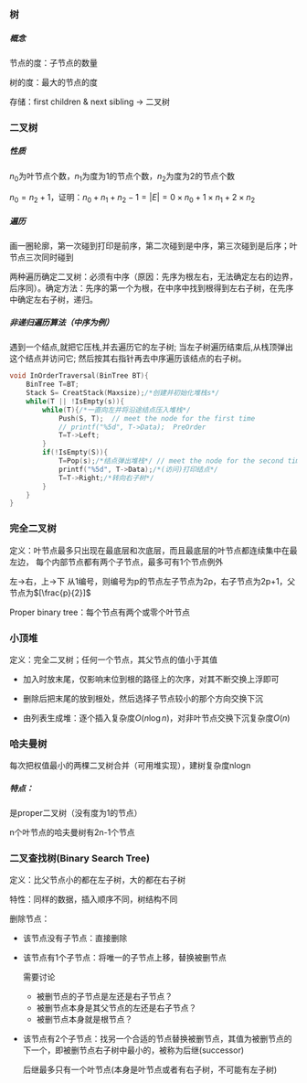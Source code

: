 ### 树

##### 概念

节点的度：子节点的数量

树的度：最大的节点的度

存储：first children & next sibling -> 二叉树







### 二叉树

##### 性质

$n_0$为叶节点个数，$n_1$为度为1的节点个数，$n_2$为度为2的节点个数

$n_0=n_2+1$，证明：$n_0+n_1+n_2-1=|E|=0\times n_0+1\times n_1+2\times n_2$

##### 遍历

画一圈轮廓，第一次碰到打印是前序，第二次碰到是中序，第三次碰到是后序；叶节点三次同时碰到

两种遍历确定二叉树：必须有中序（原因：先序为根左右，无法确定左右的边界，后序同）。确定方法：先序的第一个为根，在中序中找到根得到左右子树，在先序中确定左右子树，递归。



##### 非递归遍历算法（中序为例）

遇到一个结点,就把它压栈,并去遍历它的左子树;
当左子树遍历结束后,从栈顶弹出这个结点并访问它;
然后按其右指针再去中序遍历该结点的右子树。

```C
void InOrderTraversal(BinTree BT){
    BinTree T=BT;
    Stack S= CreatStack(Maxsize);/*创建并初始化堆栈s*/
    while(T || !IsEmpty(s)){
        while(T){/*一直向左并将沿途结点压入堆栈*/
            Push(S, T);  // meet the node for the first time
            // printf("%5d", T->Data);  PreOrder
            T=T->Left;
        }
        if(!IsEmpty(S)){
            T=Pop(s);/*结点弹出堆栈*/ // meet the node for the second time
            printf("%5d", T->Data);/*(访问)打印结点*/
            T=T->Right;/*转向右子树*/
        }
    }
}
```











### 完全二叉树

定义：叶节点最多只出现在最底层和次底层，而且最底层的叶节点都连续集中在最左边，
每个内部节点都有两个子节点，最多可有1个节点例外

左→右，上→下 从1编号，则编号为p的节点左子节点为2p，右子节点为2p+1，父节点为$[\frac{p}{2}]$

Proper binary tree：每个节点有两个或零个叶节点







### 小顶堆

定义：完全二叉树；任何一个节点，其父节点的值小于其值

- 加入时放末尾，仅影响末位到根的路径上的次序，对其不断交换上浮即可

- 删除后把末尾的放到根处，然后选择子节点较小的那个方向交换下沉

- 由列表生成堆：逐个插入复杂度$O(n\log n)$，对非叶节点交换下沉复杂度$O(n)$



### 哈夫曼树

每次把权值最小的两棵二叉树合并（可用堆实现），建树复杂度nlogn

##### 特点：

是proper二叉树（没有度为1的节点）

n个叶节点的哈夫曼树有2n-1个节点





### 二叉查找树(Binary Search Tree)

定义：比父节点小的都在左子树，大的都在右子树

特性：同样的数据，插入顺序不同，树结构不同

删除节点：

- 该节点没有子节点：直接删除

- 该节点有1个子节点：将唯一的子节点上移，替换被删节点

  需要讨论

  - 被删节点的子节点是左还是右子节点？
  - 被删节点本身是其父节点的左还是右子节点？
  - 被删节点本身就是根节点？

- 该节点有2个子节点：找另一个合适的节点替换被删节点，其值为被删节点的下一个，即被删节点右子树中最小的，被称为后继(successor)

  后继最多只有一个叶节点(本身是叶节点或者有右子树，不可能有左子树)